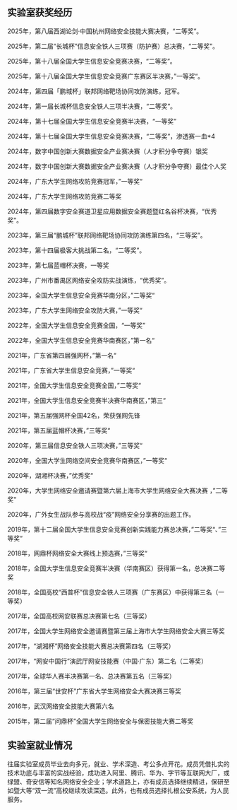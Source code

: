 



## 实验室获奖经历

2025年，第八届西湖论剑·中国杭州网络安全技能大赛决赛，“二等奖”。

2025年，第二届“长城杯”信息安全铁人三项赛（防护赛）总决赛，“二等奖”。

2025年，第十八届全国大学生信息安全竞赛决赛，“二等奖”。

2025年，第十八届全国大学生信息安全竞赛广东赛区半决赛，”一等奖“。

2024年，第四届「鹏城杯」联邦网络靶场协同攻防演练，冠军。

2024年，第一届长城杯信息安全铁人三项半决赛，“二等奖”。

2024年，第十七届全国大学生信息安全竞赛半决赛，“一等奖”

2024年，第十七届全国大学生信息安全竞赛决赛，“二等奖”，渗透赛一血*4

2024年，数字中国创新大赛数据安全产业赛决赛（人才积分争夺赛）银奖

2024年，数字中国创新大赛数据安全产业赛决赛（人才积分争夺赛）最佳个人奖

2024年，广东大学生网络攻防竞赛冠军，”一等奖“

2024年，广东大学生网络攻防竞赛二等奖

2024年，第四届数字安全赛道卫星应用数据安全赛题暨红名谷杯决赛，“优秀奖”。

2023年，第三届“鹏城杯”联邦网络靶场协同攻防演练第四名，“三等奖”。

2023年，第十四届极客大挑战第二名，“二等奖”。

2023年，第七届蓝帽杯决赛，一等奖

2023年，广州市番禺区网络安全攻防实战演练，“优秀奖”。

2023年，全国大学生信息安全竞赛华南分区，”二等奖“

2023年，广东大学生网络安全攻防大赛，”一等奖“

2022年，全国大学生信息安全竞赛全国，“一等奖”

2022年，全国大学生信息安全竞赛华南赛区，”第一名“

2021年，广东省第四届强网杯，”第一名“

2021年，广东省大学生信息安全竞赛，”一等奖“

2021年，全国大学生信息安全竞赛全国，”二等奖“

2021年，全国大学生信息安全竞赛半决赛华南赛区，”第三“

2021年，第五届强网杯全国42名，荣获强网先锋

2021年，第五届蓝帽杯决赛，”三等奖“

2020年，第三届信息安全铁人三项决赛，”三等奖“

2020年，全国大学生网络空间安全竞赛华南赛区，”一等奖“

2020年，湖湘杯决赛，”优秀奖“

2020年，大学生网络安全邀请赛暨第六届上海市大学生网络安全大赛决赛 ，”二等奖“

2020年，广外女生战队参与高校战“疫”网络安全分享赛的出题工作。

2019年，第十二届全国大学生信息安全竞赛创新实践能力赛总决赛，”二等奖“、”三等奖“

2018年，网鼎杯网络安全大赛线上预选赛，”三等奖“

2018年，全国大学生信息安全竞赛半决赛（华南赛区）获得第一名，总决赛二等奖

2018年，全国高校“西普杯”信息安全铁人三项赛（广东赛区）中获得第三名（一等奖）

2017年，全国高校网安联赛总决赛第七名（三等奖）

2017年，全国大学生网络安全邀请赛暨第三届上海市大学生网络安全大赛三等奖

2017年，“湖湘杯”网络安全技能大赛总决赛第四名（三等奖）

2017年，“网安中国行”演武厅网安技能赛（中国·广东）第二名（二等奖）

2017年，全球华人赛半决赛第一名、总决赛第五名（三等奖）

2016年，第三届“世安杯”广东省大学生网络安全大赛决赛三等奖

2016年，武汉网络安全技能大赛第六名

2015年，第二届“问鼎杯”全国大学生网络安全与保密技能大赛二等奖





## 实验室就业情况

往届实验室成员毕业去向多元，就业、学术深造、考公多点开花。成员凭借扎实的技术功底与丰富的实战经验，成功进入阿里、腾讯、华为、字节等互联网大厂，或绿盟、奇安信等知名网络安全企业；学术道路上，亦有成员选择继续精进，保研至如暨大等“双一流”高校继续攻读深造。此外，也有成员选择扎根公安系统，为人民服务。



